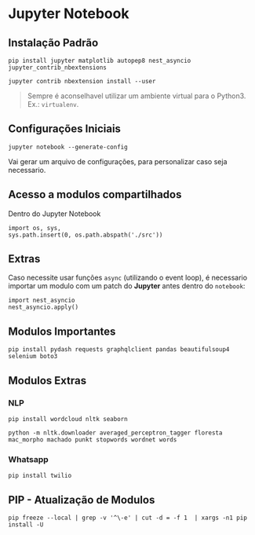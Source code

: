 # Jupyter Notebook

## Instalação Padrão

```shell
pip install jupyter matplotlib autopep8 nest_asyncio jupyter_contrib_nbextensions
```
```shell
jupyter contrib nbextension install --user
```
> Sempre é aconselhavel utilizar um ambiente virtual para o Python3. Ex.: `virtualenv`.

## Configurações Iniciais
```shell
jupyter notebook --generate-config
```
Vai gerar um arquivo de configurações, para personalizar caso seja necessario.

## Acesso a modulos compartilhados
Dentro do Jupyter Notebook
```
import os, sys,
sys.path.insert(0, os.path.abspath('./src'))
```
## Extras

Caso necessite usar funções `async` (utilizando o event loop), é necessario importar um modulo com um patch do  **Jupyter** antes dentro do `notebook`:

```shell
import nest_asyncio
nest_asyncio.apply()
```

## Modulos Importantes

```shell
pip install pydash requests graphqlclient pandas beautifulsoup4 selenium boto3
```

## Modulos Extras

### NLP

```shell
pip install wordcloud nltk seaborn
```
```shell
python -m nltk.downloader averaged_perceptron_tagger floresta mac_morpho machado punkt stopwords wordnet words
```

### Whatsapp

```shell
pip install twilio
```

## PIP - Atualização de Modulos

```shell
pip freeze --local | grep -v '^\-e' | cut -d = -f 1  | xargs -n1 pip install -U
```
